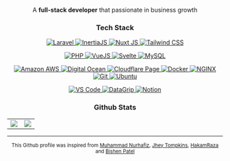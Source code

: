 <!-- <h1 align='center'>Hi, I’m Amirul 🤓</h1> -->

<p align='center'>
	A <strong>full-stack developer</strong> that passionate in business growth
</p>

<!-- <h3 align='center'><strong>What Do I Offer</strong></h3>

<table align="center">
	<tr>
		<td align="center" width="25%">
			<img src="https://cdn.popsy.co/images/https%3A%2F%2Fwww.notion.so%2Fimage%2Fhttps%253A%252F%252Fs3-us-west-2.amazonaws.com%252Fsecure.notion-static.com%252F71e8a617-8a52-426d-a074-d873980a4490%252Fcoding.png%3Ftable%3Dblock%26id%3D7a43fe3c-b251-4d66-acab-7e5d3c3ea3da%26cache%3Dv2?width=1500&optimizer=image" align="center" width="50%" />
			<p align='center'>
				Web Development
			</p>
		</td>
		<td align="center" width="25%">
			<img src="https://cdn.popsy.co/images/https%3A%2F%2Fwww.notion.so%2Fimage%2Fhttps%253A%252F%252Fs3-us-west-2.amazonaws.com%252Fsecure.notion-static.com%252F9feff946-bb6e-4215-8a51-1ae5fc22a273%252Fapi.png%3Ftable%3Dblock%26id%3D02163001-cbee-49c7-8470-86f901a4a33a%26cache%3Dv2?width=1500&optimizer=image" align="center" width="50%" />
			<p align='center'>
				API Integration
			</p>
		</td>
		<td align="center" width="25%">
			<img src="https://cdn.popsy.co/images/https%3A%2F%2Fwww.notion.so%2Fimage%2Fhttps%253A%252F%252Fs3-us-west-2.amazonaws.com%252Fsecure.notion-static.com%252Ff78e0209-65c1-4772-ab34-c1d8d2d8c45f%252Fchecklist.png%3Ftable%3Dblock%26id%3D943b6a02-d768-4956-b845-249fe68a1f62%26cache%3Dv2?width=1500&optimizer=image" align="center" width="50%" />
			<p align='center'>
				Automation Test
			</p>
		</td>
		<td align="center" width="25%">
			<img src="https://cdn.popsy.co/images/https%3A%2F%2Fwww.notion.so%2Fimage%2Fhttps%253A%252F%252Fs3-us-west-2.amazonaws.com%252Fsecure.notion-static.com%252F0d270ad5-762c-4057-9ea0-5a53a5549013%252Fservers.png%3Ftable%3Dblock%26id%3Dc43a9f4a-6d0d-400e-898b-51b65d0e5974%26cache%3Dv2?width=1500&optimizer=image" align="center" width="50%" />
			<p align='center'>
				Server Deployment
			</p>
		</td>
	</tr>
</table> -->

<h3 align='center'><strong>Tech Stack</strong></h3>

<!-- Framework-->

<p align='center'>
	<a href="https://laravel.com" target="_blank">
		<img alt="Laravel" src="https://img.shields.io/badge/Laravel-%23fd1303.svg?style=for-the-badge&logo=laravel&logoColor=white"/>
	</a>
	<a href="https://inertiajs.com/" target="_blank">
		<img alt="InertiaJS" src="https://img.shields.io/badge/Inertia_JS-%239553E9.svg?style=for-the-badge&logo=inertia&logoColor=white"/>
	</a>
	<a href="https://tailwindcss.com/" target="_blank">
		<img alt="Nuxt JS" src="https://img.shields.io/badge/Nuxt_JS-%2300DC82.svg?style=for-the-badge&logo=nuxtdotjs&logoColor=white"/>
	</a>
	<a href="https://tailwindcss.com/" target="_blank">
		<img alt="Tailwind CSS" src="https://img.shields.io/badge/Tailwind_CSS-%2306B6D4.svg?style=for-the-badge&logo=tailwind-css&logoColor=white"/>
	</a>
</p>

<!-- Languages-->

<p align='center'>
	<a href="https://www.php.net/" target="_blank">
 		<img alt="PHP" src="https://img.shields.io/badge/php-%23777BB4.svg?style=for-the-badge&logo=php&logoColor=white"/>
	</a>
	<a href="https://vuejs.org/" target="_blank">
		<img alt="VueJS" src="https://img.shields.io/badge/VueJS-%234FC08D.svg?style=for-the-badge&logo=vuedotjs&logoColor=white"/>
	</a>
	<a href="https://svelte.dev/" target="_blank">
		<img alt="Svelte" src="https://img.shields.io/badge/Svelte-%23FF3E00.svg?style=for-the-badge&logo=svelte&logoColor=white"/>
	</a>
	<a href="https://mysql.com/" target="_blank">
		<img alt="MySQL" src="https://img.shields.io/badge/MySQL-%23f29111.svg?style=for-the-badge&logo=mysql&logoColor=white" />
	</a>
	<!-- <a href="https://go.dev/" target="_blank">
 		<img alt="Go" src="https://img.shields.io/badge/go-%2300ADD8.svg?style=for-the-badge&logo=go&logoColor=white"/> 
	</a> -->
</p>

<!-- Cloud Service -->

<p align='center'>
	<a href="https://aws.amazon.com/" target="_blank">
		<img alt="Amazon AWS" src="https://img.shields.io/badge/aws-%23232F3E.svg?style=for-the-badge&logo=amazon-aws&logoColor=white"/>
	</a>
	<a href="https://www.digitalocean.com/" target="_blank">
		<img alt="Digital Ocean" src="https://img.shields.io/badge/digital_ocean-%230080FF.svg?style=for-the-badge&logo=digitalocean&logoColor=white"/>
	</a>
	<a href="https://pages.cloudflare.com/" target="_blank">
		<img alt="Cloudflare Page" src="https://img.shields.io/badge/CloudFlare_Pages-%23F38020.svg?style=for-the-badge&logo=cloudflarepages&logoColor=white"/>
	</a>
	<a href="https://docker.com/" target="_blank">
		<img alt="Docker" src="https://img.shields.io/badge/Docker-%232496ED.svg?style=for-the-badge&logo=docker&logoColor=white" />
	</a>
	<a href="https://nginx.com/" target="_blank">
		<img alt="NGINX" src="https://img.shields.io/badge/NGINX-%23009639.svg?style=for-the-badge&logo=nginx&logoColor=white" />
	</a>
	<a href="https://git-scm.com/" target="_blank">
		<img alt="Git" src="https://img.shields.io/badge/Git-%23E44C30.svg?style=for-the-badge&logo=git&logoColor=white"/>
	</a>
	<a href="https://ubuntu.com/" target="_blank">
		<img alt="Ubuntu" src="https://img.shields.io/badge/Ubuntu-%23E95420.svg?style=for-the-badge&logo=Ubuntu&logoColor=white"/>
	</a>
	<!-- <a href="https://runcloud.io/" target="_blank">
	 	<img alt="RunCloud" src="https://img.shields.io/badge/runcloud-%23232F3E.svg?style=for-the-badge&logo=runcloud&logoColor=white"/>
	</a> -->
</p>

<!-- Tools-->

<p align='center'>
	<a href="https://code.visualstudio.com/" target="_blank">
		<img alt="VS Code" src="https://img.shields.io/badge/VS_Code-%23007ACC.svg?style=for-the-badge&logo=visual-studio-code&logoColor=white"/>
	</a>
	<a href="https://www.jetbrains.com/datagrip/" target="_blank">
		<img alt="DataGrip" src="https://img.shields.io/badge/datagrip-%23000000.svg?style=for-the-badge&logo=datagrip&logoColor=white"/>
	</a>
	<a href="https://www.notion.so/" target="_blank">
		<img alt="Notion" src="https://img.shields.io/badge/notion-%23000000.svg?style=for-the-badge&logo=notion&logoColor=white"/>
	</a>
</p>

<h3 align='center'><strong>Github Stats</strong></h3>

<table align="center">
	<!-- <tr>
		<td align="center" width="100%" colspan="2">
			<img src="https://github-readme-streak-stats.herokuapp.com/?user=naimsolong&hide_border=true&layout=compact" align="center" />
		</td>
	</tr> -->
	<tr>
		<td align="center" width="50%">
			<img src="https://github-readme-stats.vercel.app/api/top-langs/?username=naimsolong&hide_border=true&layout=compact&hide=Blade&langs_count=10" align="center" />
		</td>  
		<td align="center" width="50%">
			<img src="https://github-readme-stats.vercel.app/api?username=naimsolong&show_icons=true&count_private=true&hide_border=true" align="center" />
		</td>
	</tr>
</table>

---

<p align="center">
	<sub>This Github profile was inspired from <a href="https://github.com/kurkurzz" target="_blank">Muhammad Nurhafiz</a>, <a href="https://github.com/jh3y" target="_blank">Jhey Tompkins</a>, <a href="https://github.com/HakamRaza" target="_blank">HakamRaza</a> and <a href="https://github.com/patelzz007" target="_blank">Bishen Patel</a></sub>
</p>
